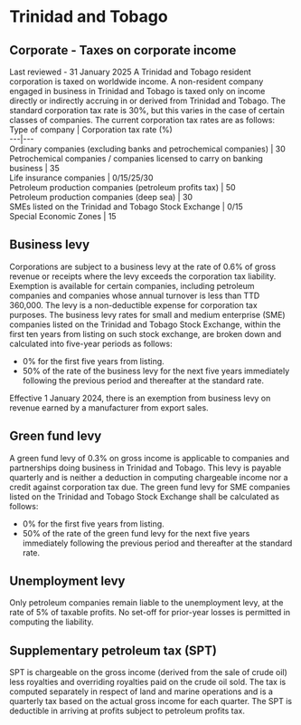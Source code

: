 # Trinidad and Tobago
## Corporate - Taxes on corporate income
Last reviewed - 31 January 2025
A Trinidad and Tobago resident corporation is taxed on worldwide income. A non-resident company engaged in business in Trinidad and Tobago is taxed only on income directly or indirectly accruing in or derived from Trinidad and Tobago.
The standard corporation tax rate is 30%, but this varies in the case of certain classes of companies. The current corporation tax rates are as follows:
Type of company | Corporation tax rate (%)  
---|---  
Ordinary companies (excluding banks and petrochemical companies) | 30  
Petrochemical companies / companies licensed to carry on banking business | 35  
Life insurance companies | 0/15/25/30  
Petroleum production companies (petroleum profits tax) | 50  
Petroleum production companies (deep sea) | 30  
SMEs listed on the Trinidad and Tobago Stock Exchange  | 0/15  
Special Economic Zones | 15  
## Business levy
Corporations are subject to a business levy at the rate of 0.6% of gross revenue or receipts where the levy exceeds the corporation tax liability. Exemption is available for certain companies, including petroleum companies and companies whose annual turnover is less than TTD 360,000. The levy is a non-deductible expense for corporation tax purposes.
The business levy rates for small and medium enterprise (SME) companies listed on the Trinidad and Tobago Stock Exchange, within the first ten years from listing on such stock exchange, are broken down and calculated into five-year periods as follows:
  * 0% for the first five years from listing.
  * 50% of the rate of the business levy for the next five years immediately following the previous period and thereafter at the standard rate.


Effective 1 January 2024, there is an exemption from business levy on revenue earned by a manufacturer from export sales.
## Green fund levy
A green fund levy of 0.3% on gross income is applicable to companies and partnerships doing business in Trinidad and Tobago. This levy is payable quarterly and is neither a deduction in computing chargeable income nor a credit against corporation tax due.
The green fund levy for SME companies listed on the Trinidad and Tobago Stock Exchange shall be calculated as follows:
  * 0% for the first five years from listing.
  * 50% of the rate of the green fund levy for the next five years immediately following the previous period and thereafter at the standard rate.


## Unemployment levy
Only petroleum companies remain liable to the unemployment levy, at the rate of 5% of taxable profits. No set-off for prior-year losses is permitted in computing the liability.
## Supplementary petroleum tax (SPT)
SPT is chargeable on the gross income (derived from the sale of crude oil) less royalties and overriding royalties paid on the crude oil sold. The tax is computed separately in respect of land and marine operations and is a quarterly tax based on the actual gross income for each quarter.
The SPT is deductible in arriving at profits subject to petroleum profits tax.
